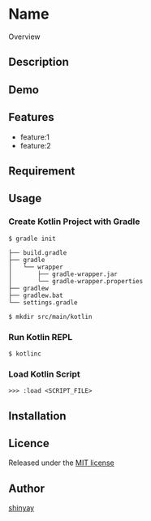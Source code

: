 # Name

Overview

## Description

## Demo

## Features

- feature:1
- feature:2

## Requirement

## Usage
### Create Kotlin Project with Gradle

```
$ gradle init
```

```
├── build.gradle  
├── gradle
│   └── wrapper
│       ├── gradle-wrapper.jar  
│       └── gradle-wrapper.properties  
├── gradlew  
├── gradlew.bat  
└── settings.gradle  
```

```
$ mkdir src/main/kotlin
```

### Run Kotlin REPL

```
$ kotlinc
```

### Load Kotlin Script

```
>>> :load <SCRIPT_FILE>
```

## Installation

## Licence

Released under the [MIT license](https://gist.githubusercontent.com/shinyay/56e54ee4c0e22db8211e05e70a63247e/raw/44f0f4de510b4f2b918fad3c91e0845104092bff/LICENSE)

## Author

[shinyay](https://github.com/shinyay)
